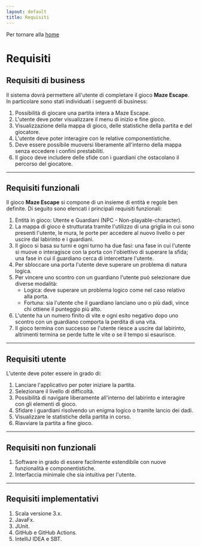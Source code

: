 ```yaml
---
layout: default
title: Requisiti
---
```


Per tornare alla [home](index.md)

# Requisiti

## Requisiti di business

Il sistema dovrà permettere all'utente di completare il gioco **Maze Escape**. In particolare sono stati individuati i
seguenti di business:
1) Possibilità di giocare una partita intera a Maze Escape.
2) L'utente deve poter visualizzare il menu di inizio e fine gioco.
3) Visualizzazione della mappa di gioco, delle statistiche della partita e del giocatore.
4) L'utente deve poter interagire con le relative componentistiche.
5) Deve essere possibile muoversi liberamente all'interno della mappa senza eccedere i confini prestabiliti.
6) Il gioco deve includere delle sfide con i guardiani che ostacolano il percorso del giocatore.

---

## Requisiti funzionali

Il gioco **Maze Escape** si compone di un insieme di entità e regole ben definite. Di seguito sono elencati i principali
requisiti funzionali:
1) Entità in gioco: Utente e Guardiani (NPC - Non-playable-character).
2) La mappa di gioco è strutturata tramite l'utilizzo di una griglia in cui sono presenti l'utente, le mura, le porte
per accedere al nuovo livello o per uscire dal labirinto e i guardiani.
3) Il gioco si basa su turni e ogni turno ha due fasi: una fase in cui l'utente si muove o interagisce con la porta con
l'obiettivo di superare la sfida; una fase in cui il guardiano cerca di intercettare l'utente.
4) Per sbloccare una porta l'utente deve superare un problema di natura logica.
5) Per vincere uno scontro con un guardiano l'utente può selezionare due diverse modalità:
   - Logica: deve superare un problema logico come nel caso relativo alla porta.
   - Fortuna: sia l'utente che il guardiano lanciano uno o più dadi, vince chi ottiene il punteggio più alto.
6) L'utente ha un numero finito di vite e ogni esito negativo dopo uno scontro con un guardiano comporta la perdita di
una vita.
7) Il gioco termina con successo se l'utente riesce a uscire dal labirinto, altrimenti termina se perde tutte le vite o
se il tempo si esaurisce.

---

## Requisiti utente

L'utente deve poter essere in grado di:
1) Lanciare l'applicativo per poter iniziare la partita.
2) Selezionare il livello di difficoltà.
3) Possibilità di navigare liberamente all'interno del labirinto e interagire con gli elementi di gioco.
4) Sfidare i guardiani risolvendo un enigma logico o tramite lancio dei dadi.
5) Visualizzare le statistiche della partita in corso.
6) Riavviare la partita a fine gioco.

---

## Requisiti non funzionali

1) Software in grado di essere facilmente estendibile con nuove funzionalità e componentistiche.
2) Interfaccia minimale che sia intuitiva per l'utente.

---

## Requisiti implementativi

1) Scala versione 3.x.
2) JavaFx.
3) JUnit.
4) GitHub e GitHub Actions. 
5) IntelliJ IDEA e SBT.